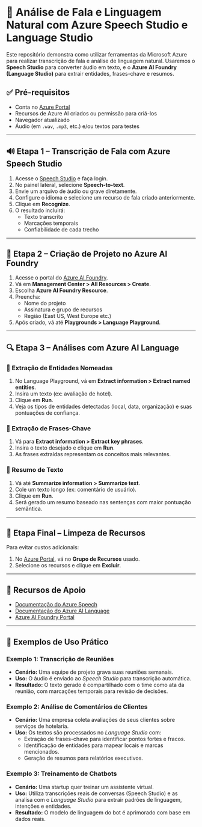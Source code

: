 # 🧠 Análise de Fala e Linguagem Natural com Azure Speech Studio e Language Studio

Este repositório demonstra como utilizar ferramentas da Microsoft Azure para realizar transcrição de fala e análise de linguagem natural. Usaremos o **Speech Studio** para converter áudio em texto, e o **Azure AI Foundry (Language Studio)** para extrair entidades, frases-chave e resumos.

## ✅ Pré-requisitos

- Conta no [Azure Portal](https://portal.azure.com/)
- Recursos de Azure AI criados ou permissão para criá-los
- Navegador atualizado
- Áudio (em `.wav`, `.mp3`, etc.) e/ou textos para testes

---

## 🔊 Etapa 1 – Transcrição de Fala com Azure Speech Studio

1. Acesse o [Speech Studio](https://speech.microsoft.com/portal) e faça login.
2. No painel lateral, selecione **Speech-to-text**.
3. Envie um arquivo de áudio ou grave diretamente.
4. Configure o idioma e selecione um recurso de fala criado anteriormente.
5. Clique em **Recognize**.
6. O resultado incluirá:
   - Texto transcrito
   - Marcações temporais
   - Confiabilidade de cada trecho

---

## 🧠 Etapa 2 – Criação de Projeto no Azure AI Foundry

1. Acesse o portal do [Azure AI Foundry](https://ai.azure.com).
2. Vá em **Management Center > All Resources > Create**.
3. Escolha **Azure AI Foundry Resource**.
4. Preencha:
   - Nome do projeto
   - Assinatura e grupo de recursos
   - Região (East US, West Europe etc.)
5. Após criado, vá até **Playgrounds > Language Playground**.

---

## 🔍 Etapa 3 – Análises com Azure AI Language

### 🔹 Extração de Entidades Nomeadas

1. No Language Playground, vá em **Extract information > Extract named entities**.
2. Insira um texto (ex: avaliação de hotel).
3. Clique em **Run**.
4. Veja os tipos de entidades detectadas (local, data, organização) e suas pontuações de confiança.

### 🔹 Extração de Frases-Chave

1. Vá para **Extract information > Extract key phrases**.
2. Insira o texto desejado e clique em **Run**.
3. As frases extraídas representam os conceitos mais relevantes.

### 🔹 Resumo de Texto

1. Vá até **Summarize information > Summarize text**.
2. Cole um texto longo (ex: comentário de usuário).
3. Clique em **Run**.
4. Será gerado um resumo baseado nas sentenças com maior pontuação semântica.

---

## 🧹 Etapa Final – Limpeza de Recursos

Para evitar custos adicionais:

1. No [Azure Portal](https://portal.azure.com), vá no **Grupo de Recursos** usado.
2. Selecione os recursos e clique em **Excluir**.

---

## 📌 Recursos de Apoio

- [Documentação do Azure Speech](https://learn.microsoft.com/azure/cognitive-services/speech-service/)
- [Documentação do Azure AI Language](https://learn.microsoft.com/azure/ai-services/language-service/)
- [Azure AI Foundry Portal](https://ai.azure.com)

---

## 🧪 Exemplos de Uso Prático

### Exemplo 1: Transcrição de Reuniões

- **Cenário:** Uma equipe de projeto grava suas reuniões semanais.
- **Uso:** O áudio é enviado ao *Speech Studio* para transcrição automática.
- **Resultado:** O texto gerado é compartilhado com o time como ata da reunião, com marcações temporais para revisão de decisões.

### Exemplo 2: Análise de Comentários de Clientes

- **Cenário:** Uma empresa coleta avaliações de seus clientes sobre serviços de hotelaria.
- **Uso:** Os textos são processados no *Language Studio* com:
  - Extração de frases-chave para identificar pontos fortes e fracos.
  - Identificação de entidades para mapear locais e marcas mencionados.
  - Geração de resumos para relatórios executivos.

### Exemplo 3: Treinamento de Chatbots

- **Cenário:** Uma startup quer treinar um assistente virtual.
- **Uso:** Utiliza transcrições reais de conversas (Speech Studio) e as analisa com o *Language Studio* para extrair padrões de linguagem, intenções e entidades.
- **Resultado:** O modelo de linguagem do bot é aprimorado com base em dados reais.
